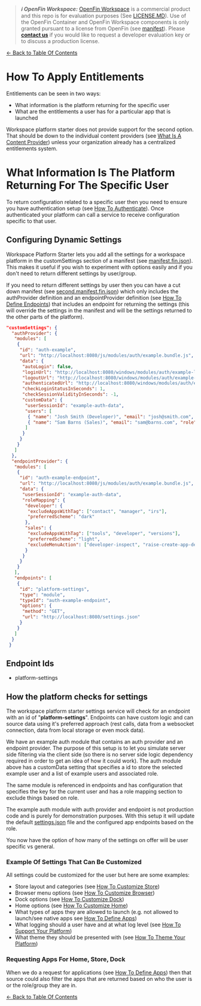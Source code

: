 > **_:information_source: OpenFin Workspace:_** [OpenFin Workspace](https://www.openfin.co/workspace/) is a commercial product and this repo is for evaluation purposes (See [LICENSE.MD](../LICENSE.MD)). Use of the OpenFin Container and OpenFin Workspace components is only granted pursuant to a license from OpenFin (see [manifest](../public/manifest.fin.json)). Please [**contact us**](https://www.openfin.co/workspace/poc/) if you would like to request a developer evaluation key or to discuss a production license.

[<- Back to Table Of Contents](../README.md)

# How To Apply Entitlements

Entitlements can be seen in two ways:

- What information is the platform returning for the specific user
- What are the entitlements a user has for a particular app that is launched

Workspace platform starter does not provide support for the second option. That should be down to the individual content providers (see [What Is A Content Provider](./what-is-a-content-provider.md)) unless your organization already has a centralized entitlements system.

# What Information Is The Platform Returning For The Specific User

To return configuration related to a specific user then you need to ensure you have authentication setup (see [How To Authenticate](./how-to-authenticate.md)). Once authenticated your platform can call a service to receive configuration specific to that user.

## Configuring Dynamic Settings

Workspace Platform Starter lets you add all the settings for a workspace platform in the customSettings section of a manifest (see [manifest.fin.json](../public/manifest.fin.json)). This makes it useful if you wish to experiment with options easily and if you don't need to return different settings by user/group.

If you need to return different settings by user then you can have a cut down manifest (see [second.manifest.fin.json](../public/second.manifest.fin.json)) which only includes the authProvider definition and an endpointProvider definition (see [How To Define Endpoints](./how-to-define-endpoints.md)) that includes an endpoint for returning the settings (this will override the settings in the manifest and will be the settings returned to the other parts of the platform).

```json
"customSettings": {
  "authProvider": {
   "modules": [
    {
     "id": "auth-example",
     "url": "http://localhost:8080/js/modules/auth/example.bundle.js",
     "data": {
      "autoLogin": false,
      "loginUrl": "http://localhost:8080/windows/modules/auth/example-login.html",
      "logoutUrl": "http://localhost:8080/windows/modules/auth/example-logged-out.html",
      "authenticatedUrl": "http://localhost:8080/windows/modules/auth/example-logged-in.html",
      "checkLoginStatusInSeconds": 1,
      "checkSessionValidityInSeconds": -1,
      "customData": {
       "userSessionId": "example-auth-data",
       "users": [
        { "name": "Josh Smith (Developer)", "email": "josh@smith.com", "role": "developer" },
        { "name": "Sam Barns (Sales)", "email": "sam@barns.com", "role": "sales" }
       ]
      }
     }
    }
   ]
  },
  "endpointProvider": {
   "modules": [
    {
     "id": "auth-example-endpoint",
     "url": "http://localhost:8080/js/modules/auth/example.bundle.js",
     "data": {
      "userSessionId": "example-auth-data",
      "roleMapping": {
       "developer": {
        "excludeAppsWithTag": ["contact", "manager", "irs"],
        "preferredScheme": "dark"
       },
       "sales": {
        "excludeAppsWithTag": ["tools", "developer", "versions"],
        "preferredScheme": "light",
        "excludeMenuAction": ["developer-inspect", "raise-create-app-definition-intent"]
       }
      }
     }
    }
   ],
   "endpoints": [
    {
     "id": "platform-settings",
     "type": "module",
     "typeId": "auth-example-endpoint",
     "options": {
      "method": "GET",
      "url": "http://localhost:8080/settings.json"
     }
    }
   ]
  }
 }
```

## Endpoint Ids

- platform-settings

## How the platform checks for settings

The workspace platform starter settings service will check for an endpoint with an id of "**platform-settings**". Endpoints can have custom logic and can source data using it's preferred approach (rest calls, data from a websocket connection, data from local storage or even mock data).

We have an example auth module that contains an auth provider and an endpoint provider. The purpose of this setup is to let you simulate server side filtering via the client side (so there is no server side logic dependency required in order to get an idea of how it could work). The auth module above has a customData setting that specifies a id to store the selected example user and a list of example users and associated role.

The same module is referenced in endpoints and has configuration that specifies the key for the current user and has a role mapping section to exclude things based on role.

The example auth module with auth provider and endpoint is not production code and is purely for demonstration purposes.
With this setup it will update the default [settings.json](../public/settings.json) file and the configured app endpoints based on the role.

You now have the option of how many of the settings on offer will be user specific vs general.

### Example Of Settings That Can Be Customized

All settings could be customized for the user but here are some examples:

- Store layout and categories (see [How To Customize Store](./how-to-customize-store.md))
- Browser menu options (see [How To Customize Browser](./how-to-customize-browser.md))
- Dock options (see [How To Customize Dock](./how-to-customize-dock.md))
- Home options (see [How To Customize Home](./how-to-customize-home.md))
- What types of apps they are allowed to launch (e.g. not allowed to launch/see native apps see [How To Define Apps](./how-to-define-apps.md))
- What logging should a user have and at what log level (see [How To Support Your Platform](./how-to-support-your-platform.md))
- What theme they should be presented with (see [How To Theme Your Platform](./how-to-theme-your-platform.md))

### Requesting Apps For Home, Store, Dock

When we do a request for applications (see [How To Define Apps](./how-to-define-apps.md)) then that source could also filter the apps that are returned based on who the user is or the role/group they are in.

[<- Back to Table Of Contents](../README.md)
